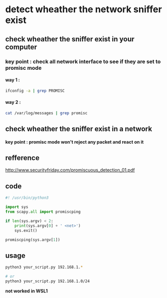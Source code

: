 # detect wheather the network sniffer exist

## check wheather the sniffer exist in your computer

### key point : check all network interface to see if they are set to promisc mode

#### way 1 :

```bash
ifconfig -a | grep PROMISC
```

#### way 2 :

``` bash
cat /var/log/messages | grep promisc
```

## check wheather the sniffer exist in a network

#### key point : promisc mode won't reject any packet and react on it

## refference

http://www.securityfriday.com/promiscuous_detection_01.pdf

## code 

```py
#! /usr/bin/python3

import sys
from scapy.all import promiscping

if len(sys.argv) < 2:
    print(sys.argv[0] + ' <net>')
    sys.exit()

promiscping(sys.argv[1])
```

## usage

```bash
python3 your_script.py 192.168.1.*

# or
python3 your_script.py 192.168.1.0/24
```

**not worked in WSL1** 